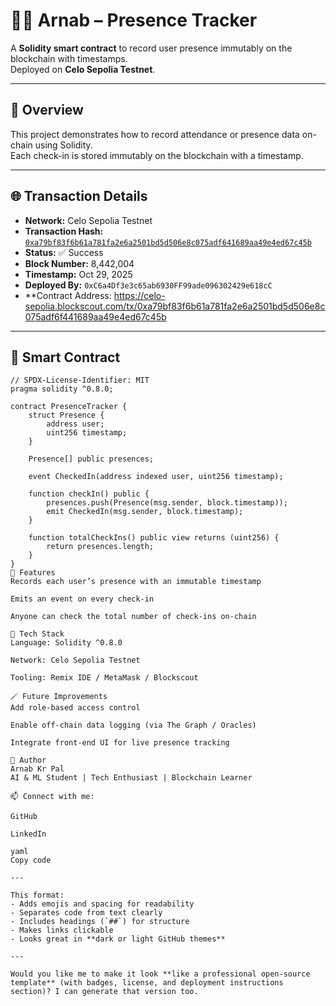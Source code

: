 # 🧑‍💻 Arnab – Presence Tracker  

A **Solidity smart contract** to record user presence immutably on the blockchain with timestamps.  
Deployed on **Celo Sepolia Testnet**.

---

## 🚀 Overview
This project demonstrates how to record attendance or presence data on-chain using Solidity.  
Each check-in is stored immutably on the blockchain with a timestamp.

---

## 🌐 Transaction Details
- **Network:** Celo Sepolia Testnet  
- **Transaction Hash:** [`0xa79bf83f6b61a781fa2e6a2501bd5d506e8c075adf641689aa49e4ed67c45b`](https://celo-sepolia.blockscout.com/tx/0xa79bf83f6b61a781fa2e6a2501bd5d506e8c075adf641689aa49e4ed67c45b)  
- **Status:** ✅ Success  
- **Block Number:** 8,442,004  
- **Timestamp:** Oct 29, 2025  
- **Deployed By:** `0xC6a4Df3e3c65ab6930FF99ade096302429e618cC`  
- **Contract Address: https://celo-sepolia.blockscout.com/tx/0xa79bf83f6b61a781fa2e6a2501bd5d506e8c075adf6f441689aa49e4ed67c45b

---

## 📜 Smart Contract

```solidity
// SPDX-License-Identifier: MIT
pragma solidity ^0.8.0;

contract PresenceTracker {
    struct Presence {
        address user;
        uint256 timestamp;
    }

    Presence[] public presences;

    event CheckedIn(address indexed user, uint256 timestamp);

    function checkIn() public {
        presences.push(Presence(msg.sender, block.timestamp));
        emit CheckedIn(msg.sender, block.timestamp);
    }

    function totalCheckIns() public view returns (uint256) {
        return presences.length;
    }
}
🧩 Features
Records each user’s presence with an immutable timestamp

Emits an event on every check-in

Anyone can check the total number of check-ins on-chain

🧠 Tech Stack
Language: Solidity ^0.8.0

Network: Celo Sepolia Testnet

Tooling: Remix IDE / MetaMask / Blockscout

🪄 Future Improvements
Add role-based access control

Enable off-chain data logging (via The Graph / Oracles)

Integrate front-end UI for live presence tracking

👤 Author
Arnab Kr Pal
AI & ML Student | Tech Enthusiast | Blockchain Learner

📫 Connect with me:

GitHub

LinkedIn

yaml
Copy code

---

This format:
- Adds emojis and spacing for readability  
- Separates code from text clearly  
- Includes headings (`##`) for structure  
- Makes links clickable  
- Looks great in **dark or light GitHub themes**

---

Would you like me to make it look **like a professional open-source template** (with badges, license, and deployment instructions section)? I can generate that version too.






